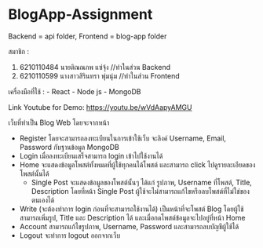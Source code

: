 # BlogApp-Assignment

Backend = api folder, Frontend = blog-app folder

สมาชิก :
  1. 6210110484   นายติณณภพ แซ่จุ้ง     //ทำในส่วน Backend
  2. 6210110599   นางสาวสิรินทรา พุ่มนุ่ม   //ทำในส่วน Frontend

เครื่องมือที่ใช้ :
    - React
    - Node js
    - MongoDB

Link Youtube for Demo:  https://youtu.be/wVdAapyAMGU

เว็บที่ทำเป็น Blog Web โดยจะจากหน้า
  - Register โดยจะสามารถลงทะเบียนในการเข้าใช้เว็บ จะลิงค์ Username, Email, Password กับฐานข้อมูล MongoDB
  - Login เมื่อลงทะเบียนเสร็จสามารถ login เข้าไปใช้งานได้
  - Home จะแสดงข้อมูลโพสต์ทั้งหมดที่ผู้ใช้ทุกคนได้โพสต์ และสามารถ click ไปดูรายละเอียดของโพสต์นั้นได้
    - Single Post จะแสดงข้อมูลของโพสต์นั้นๆ ได้แก่ รูปภาพ, Username ที่โพสต์, Title, Description โดยที่หน้า Single Post ผู้ใช้จะไม่สามารถแก้ไขหรือลบโพสต์ที่ไม่ใช่ของตนเองได้
  - Write (จะต้องทำการ login ก่อนที่จะสามารถใช้งานได้) เป็นหน้าที่จะโพสต์ Blog โดยผู้ใช้สามารถเพิ่มรูป, Title และ Description ได้ และเมื่อกดโพสต์ข้อมูลจะไปอยู่ที่หน้า Home 
  - Account สามารถแก้ไขรูปภาพ, Username, Password และสามารถลบบัญชีผู้ใช้ได้
  - Logout จะทำการ logout ออกจากเว็บ
